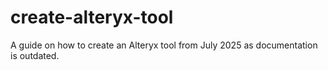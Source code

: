 # create-alteryx-tool
A guide on how to create an Alteryx tool from July 2025 as documentation is outdated.
